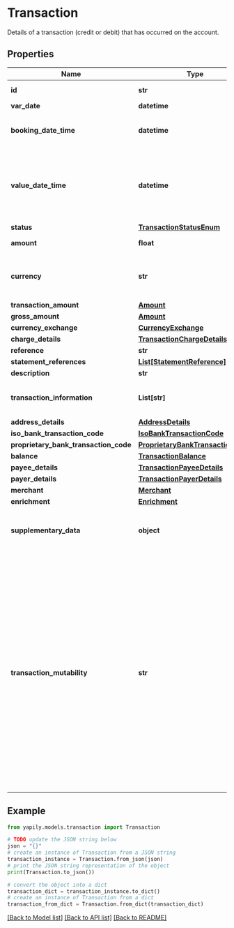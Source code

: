 # Transaction

Details of a transaction (credit or debit) that has occurred on the account.

## Properties

Name | Type | Description | Notes
------------ | ------------- | ------------- | -------------
**id** | **str** | Unique identifier of the transaction. | [optional] 
**var_date** | **datetime** |  | [optional] 
**booking_date_time** | **datetime** | Date and time in UTC format of when a transaction was booked. | [optional] 
**value_date_time** | **datetime** | Date and time in UTC format when the funds either cease to be available (for debit transactions) or become available (for credit transactions) to the account owner. | [optional] 
**status** | [**TransactionStatusEnum**](TransactionStatusEnum.md) |  | [optional] 
**amount** | **float** | The transaction amount. | [optional] 
**currency** | **str** | Currency the transaction amount is denoted in. Specified as a 3-letter ISO 4217 code. | [optional] 
**transaction_amount** | [**Amount**](Amount.md) |  | [optional] 
**gross_amount** | [**Amount**](Amount.md) |  | [optional] 
**currency_exchange** | [**CurrencyExchange**](CurrencyExchange.md) |  | [optional] 
**charge_details** | [**TransactionChargeDetails**](TransactionChargeDetails.md) |  | [optional] 
**reference** | **str** |  | [optional] 
**statement_references** | [**List[StatementReference]**](StatementReference.md) |  | [optional] 
**description** | **str** |  | [optional] 
**transaction_information** | **List[str]** | Further details on the transaction. This is narrative data, caught as unstructured text. | [optional] 
**address_details** | [**AddressDetails**](AddressDetails.md) |  | [optional] 
**iso_bank_transaction_code** | [**IsoBankTransactionCode**](IsoBankTransactionCode.md) |  | [optional] 
**proprietary_bank_transaction_code** | [**ProprietaryBankTransactionCode**](ProprietaryBankTransactionCode.md) |  | [optional] 
**balance** | [**TransactionBalance**](TransactionBalance.md) |  | [optional] 
**payee_details** | [**TransactionPayeeDetails**](TransactionPayeeDetails.md) |  | [optional] 
**payer_details** | [**TransactionPayerDetails**](TransactionPayerDetails.md) |  | [optional] 
**merchant** | [**Merchant**](Merchant.md) |  | [optional] 
**enrichment** | [**Enrichment**](Enrichment.md) |  | [optional] 
**supplementary_data** | **object** | Additional information that cannot be captured in a structured field or block. | [optional] 
**transaction_mutability** | **str** | __Optional__. Specifies the Mutability of the Transaction record.&lt;ul&gt;&lt;li&gt;A transaction with a &#x60;Status&#x60; of &#x60;Pending&#x60; is mutable.&lt;/li&gt;&lt;li&gt;A transaction with a &#x60;Status&#x60; of &#x60;Booked&#x60; where the &#x60;TransactionMutability&#x60; flag is not specified is not guaranteed to be immutable (although in most instances it will be).&lt;/li&gt;&lt;li&gt;A transaction with a &#x60;Status&#x60; of &#x60;Booked&#x60; with the &#x60;TransactionMutability&#x60; flag set to &#x60;Immutable&#x60; is immutable.&lt;/li&gt;&lt;li&gt;A transaction with a &#x60;Status&#x60; of &#x60;Booked&#x60; with the &#x60;TransactionMutability&#x60; flag set to &#x60;Mutable&#x60; is mutable.&lt;/li&gt;&lt;/ul&gt; | [optional] 

## Example

```python
from yapily.models.transaction import Transaction

# TODO update the JSON string below
json = "{}"
# create an instance of Transaction from a JSON string
transaction_instance = Transaction.from_json(json)
# print the JSON string representation of the object
print(Transaction.to_json())

# convert the object into a dict
transaction_dict = transaction_instance.to_dict()
# create an instance of Transaction from a dict
transaction_from_dict = Transaction.from_dict(transaction_dict)
```
[[Back to Model list]](../README.md#documentation-for-models) [[Back to API list]](../README.md#documentation-for-api-endpoints) [[Back to README]](../README.md)


